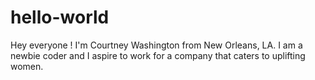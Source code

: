 # hello-world

Hey everyone !
I'm Courtney Washington from New Orleans, LA. 
I am a newbie coder and I aspire to work for a company that caters to uplifting women. 
